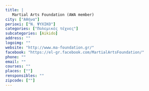 ```yaml
---
title: |
   Martial Arts Foundation (AWA member)
city: ["Αθήνα"]
perioxi: ["Ν. ΨΥΧΙΚΟ"]
categories: ["Πολεμικές τέχνες"]
subcategories: [Aikido]
address: ""
logoimg: ""
website: "http://www.ma-foundation.gr/"
facebook: "https://el-gr.facebook.com/MartialArtsFoundation/"
phone: ""
email: ""
courses: ""
places: [""]
rensponsibles: ""
zipcode: [""]
---
```




